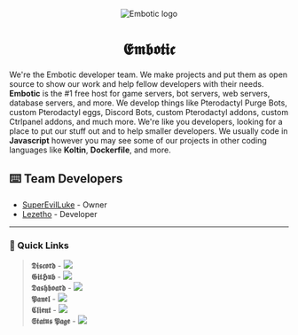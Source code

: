 
<p align="center">
  <img src="https://cdn.discordapp.com/icons/852220533499494411/a_42fe7b380932f46e769a8c648cc0a975.gif" alt="Embotic logo">
</p>
<p align="center">
  <h1 align="center">𝕰𝖒𝖇𝖔𝖙𝖎𝖈</h1>
</p>

We're the Embotic developer team. We make projects and put them as open source to show our work and help fellow developers with their needs. **Embotic** is the #1 free host for game servers, bot servers, web servers, database servers, and more. We develop things like Pterodactyl Purge Bots, custom Pterodactyl eggs, Discord Bots, custom Pterodactyl addons, custom Ctrlpanel addons, and much more. We're like you developers, looking for a place to put our stuff out and to help smaller developers. We usually code in **Javascript** however you may see some of our projects in other coding languages like **Koltin**, **Dockerfile**, and more.

## ⌨️ Team Developers
- [SuperEvilLuke](https://github.com/SuperEvilLuke) - Owner
- [Lezetho](https://github.com/lezetho) - Developer

---
### 📌 Quick Links
> **𝕯𝖎𝖘𝖈𝖔𝖗𝖉** - [![](https://dcbadge.limes.pink/api/server/D6C3MKrVFg)](https://discord.gg/D6C3MKrVFg) <br>
> **𝕲𝖎𝖙𝕳𝖚𝖇** - [![](https://img.shields.io/badge/github-%23121011.svg?style=for-the-badge&logo=github&logoColor=white)](https://github.com/embotic-xyz) <br>
> **𝕯𝖆𝖘𝖍𝖇𝖔𝖆𝖗𝖉** - [![](https://img.shields.io/website?url=https%3A%2F%2Fdash.embotic.xyz)](https://dash.embotic.xyz) <br>
> **𝕻𝖆𝖓𝖊𝖑** - [![](https://img.shields.io/website?url=https%3A%2F%2Fpanel.embotic.xyz)](https://panel.embotic.xyz) <br>
> **𝕮𝖑𝖎𝖊𝖓𝖙** - [![](https://img.shields.io/website?url=https%3A%2F%2Fclient.embotic.xyz)](https://client.embotic.xyz) <br>
> **𝕾𝖙𝖆𝖙𝖚𝖘 𝕻𝖆𝖌𝖊** - [![](https://img.shields.io/website?url=https%3A%2F%2Fstatus.embotic.xyz)](https://status.embotic.xyz)

